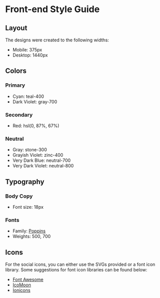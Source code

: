 # Front-end Style Guide

## Layout

The designs were created to the following widths:

- Mobile: 375px
- Desktop: 1440px

## Colors

### Primary

- Cyan: teal-400
- Dark Violet: gray-700

### Secondary

- Red: hsl(0, 87%, 67%)

### Neutral

- Gray: stone-300
- Grayish Violet: zinc-400
- Very Dark Blue: neutral-700
- Very Dark Violet: neutral-800

## Typography

### Body Copy

- Font size: 18px

### Fonts

- Family: [Poppins](https://fonts.google.com/specimen/Poppins)
- Weights: 500, 700

## Icons

For the social icons, you can either use the SVGs provided or a font icon library. Some suggestions for font icon libraries can be found below:

- [Font Awesome](https://fontawesome.com)
- [IcoMoon](https://icomoon.io)
- [Ionicons](https://ionicons.com)